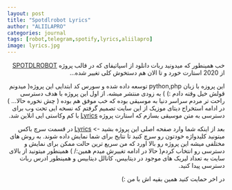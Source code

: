 ```yaml
---
layout: post
title: "Spotdlrobot Lyrics"
author: "ALIILAPRO"
categories: journal
tags: [robot,telegram,spotify,lyrics,aliilapro]
image: lyrics.jpg
---
```


<div dir="rtl" markdown="1">

خب همینطور که میدونید ربات دانلود از اسپاتیفای که در قالب پروژه [SPOTDLROBOT](https://aliilapro.github.io/spotdlrobot) از 2020 استارت خورد و تا الان هم دستخوش کلی تغییر شده...

این پروزه با زبان python,php توسعه داده شده و سورس کد ابتدایی این پروژه( میدونم قولش خیل وقته دادم :) ) به زودی منتشر میشه.
از اول این پروژه با هدف دسترسی راحت تر مردم سراسر دنیا به موسیقی بوده که خب موفق هم بوده ( چش نخوره حالا... ) در ادامه استخراج دیتای موزیک از این سایت تصمیم گرفتم که نسخه ایی تحت وب برای دسترسی به متن موسیقی بسازم که استارت پروژه [Lyrics](https://aliilapro.github.io/lyrics/) با کم وکاستی ایی انلاین شد.

بعد از اینکه شما وارد صفحه اصلی این پروژه بشید -> [Lyrics](https://aliilapro.github.io/lyrics/)
در قسمت سرچ باکس میتونید کلیدواژه خودتون رو سرچ کنید تا نتایج برای شما نمایش داده شوند.
به روش های مختلفی میشه این پروژه رو بالا اورد که من سریع ترین حالت ممکن برای نمایش و دسترسی رو انتخاب کردم( حالا در ادامه تغییرش میدم همین:/ )
همینطور میتونید از بالای سایت به تعداد لیریک های موجود در دیتابیس، کانالل دیتابیس و همینطور ادرس ربات دسترسی پیدا کنید.

در اخر حمایت کنید همین بقیه اش با من :)

</div>
